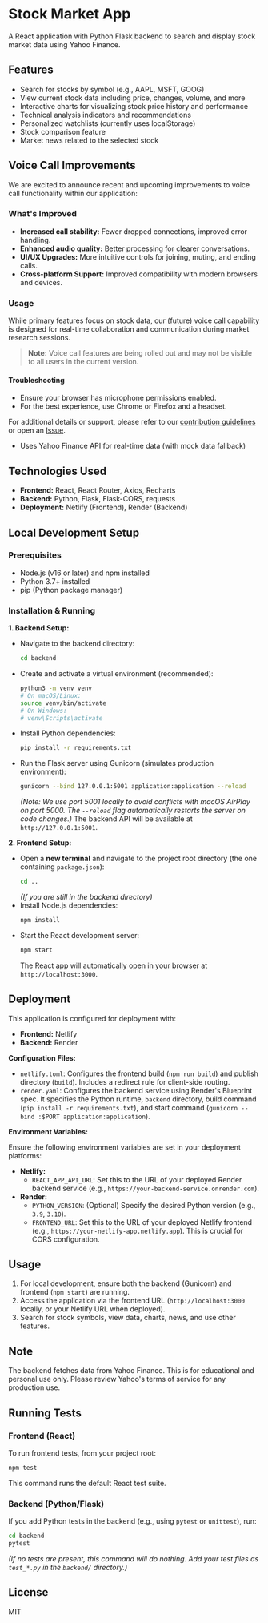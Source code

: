# Stock Market App

A React application with Python Flask backend to search and display stock market data using Yahoo Finance.

## Features

- Search for stocks by symbol (e.g., AAPL, MSFT, GOOG)
- View current stock data including price, changes, volume, and more
- Interactive charts for visualizing stock price history and performance
- Technical analysis indicators and recommendations
- Personalized watchlists (currently uses localStorage)
- Stock comparison feature
- Market news related to the selected stock
## Voice Call Improvements

We are excited to announce recent and upcoming improvements to voice call functionality within our application:

### What's Improved
- **Increased call stability:** Fewer dropped connections, improved error handling.
- **Enhanced audio quality:** Better processing for clearer conversations.
- **UI/UX Upgrades:** More intuitive controls for joining, muting, and ending calls.
- **Cross-platform Support:** Improved compatibility with modern browsers and devices.

### Usage

While primary features focus on stock data, our (future) voice call capability is designed for real-time collaboration and communication during market research sessions.

> **Note:** Voice call features are being rolled out and may not be visible to all users in the current version.

#### Troubleshooting

- Ensure your browser has microphone permissions enabled.
- For the best experience, use Chrome or Firefox and a headset.

For additional details or support, please refer to our [contribution guidelines](CONTRIBUTING.md) or open an [Issue](https://github.com/[REPO]/issues).

- Uses Yahoo Finance API for real-time data (with mock data fallback)

## Technologies Used

- **Frontend:** React, React Router, Axios, Recharts
- **Backend:** Python, Flask, Flask-CORS, requests
- **Deployment:** Netlify (Frontend), Render (Backend)

## Local Development Setup

### Prerequisites

- Node.js (v16 or later) and npm installed
- Python 3.7+ installed
- pip (Python package manager)

### Installation & Running

**1. Backend Setup:**

   - Navigate to the backend directory:
     ```bash
     cd backend
     ```
   - Create and activate a virtual environment (recommended):
     ```bash
     python3 -m venv venv
     # On macOS/Linux:
     source venv/bin/activate
     # On Windows:
     # venv\Scripts\activate
     ```
   - Install Python dependencies:
     ```bash
     pip install -r requirements.txt
     ```
   - Run the Flask server using Gunicorn (simulates production environment):
     ```bash
     gunicorn --bind 127.0.0.1:5001 application:application --reload
     ```
     *(Note: We use port 5001 locally to avoid conflicts with macOS AirPlay on port 5000. The `--reload` flag automatically restarts the server on code changes.)*
     The backend API will be available at `http://127.0.0.1:5001`.

**2. Frontend Setup:**

   - Open a **new terminal** and navigate to the project root directory (the one containing `package.json`):
     ```bash
     cd .. 
     ```
     *(If you are still in the backend directory)*
   - Install Node.js dependencies:
     ```bash
     npm install
     ```
   - Start the React development server:
     ```bash
     npm start
     ```
     The React app will automatically open in your browser at `http://localhost:3000`.

## Deployment

This application is configured for deployment with:
- **Frontend:** Netlify
- **Backend:** Render

**Configuration Files:**

- `netlify.toml`: Configures the frontend build (`npm run build`) and publish directory (`build`). Includes a redirect rule for client-side routing.
- `render.yaml`: Configures the backend service using Render's Blueprint spec. It specifies the Python runtime, `backend` directory, build command (`pip install -r requirements.txt`), and start command (`gunicorn --bind :$PORT application:application`).

**Environment Variables:**

Ensure the following environment variables are set in your deployment platforms:

- **Netlify:**
    - `REACT_APP_API_URL`: Set this to the URL of your deployed Render backend service (e.g., `https://your-backend-service.onrender.com`).
- **Render:**
    - `PYTHON_VERSION`: (Optional) Specify the desired Python version (e.g., `3.9`, `3.10`).
    - `FRONTEND_URL`: Set this to the URL of your deployed Netlify frontend (e.g., `https://your-netlify-app.netlify.app`). This is crucial for CORS configuration.

## Usage

1. For local development, ensure both the backend (Gunicorn) and frontend (`npm start`) are running.
2. Access the application via the frontend URL (`http://localhost:3000` locally, or your Netlify URL when deployed).
3. Search for stock symbols, view data, charts, news, and use other features.

## Note

The backend fetches data from Yahoo Finance. This is for educational and personal use only. Please review Yahoo's terms of service for any production use.

## Running Tests

### Frontend (React)

To run frontend tests, from your project root:

```bash
npm test
```

This command runs the default React test suite.

### Backend (Python/Flask)

If you add Python tests in the backend (e.g., using `pytest` or `unittest`), run:

```bash
cd backend
pytest
```

_(If no tests are present, this command will do nothing. Add your test files as `test_*.py` in the `backend/` directory.)_

## License

MIT 
